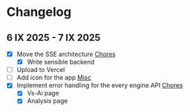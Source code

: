 # Changelog

## 6 IX 2025 - 7 IX 2025
- [x] Move the SSE architecture [Chores](#chores)
  - [x] Write sensible backend 
- [ ] Upload to Vercel
- [ ] Add icon for the app [Misc](#misc)
- [x] Implement error handling for the every engine API [Chores](#chores)
  - [x] Vs-Ai page
  - [x] Analysis page 

